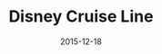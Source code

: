---
layout: site
title: "Disney Cruise Line"
date: 2015-12-18
categories: [travel]
version: 1.3.20
major: 1
minor: 3
patch: 20
slug: disney-cruise-line
link: https://disneycruise.disney.go.com/
submitter: lpolepeddi
permalink: /sites/:slug
---